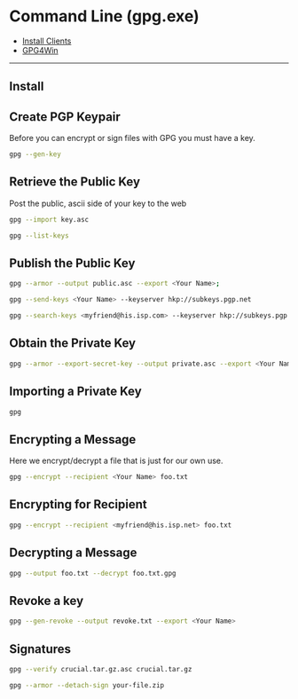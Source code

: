 # Command Line (gpg.exe)

- [Install Clients](04-Install-Clients.md)
- [GPG4Win](06-GPG4Win.md)
---
## Install 

## Create PGP Keypair

Before you can encrypt or sign files with GPG you must have a key.
``` bash
gpg --gen-key
```
## Retrieve the Public Key

Post the public, ascii side of your key to the web
``` bash
gpg --import key.asc
```
``` bash
gpg --list-keys
```
## Publish the Public Key
``` bash
gpg --armor --output public.asc --export <Your Name>;
```
``` bash
gpg --send-keys <Your Name> --keyserver hkp://subkeys.pgp.net
```
``` bash
gpg --search-keys <myfriend@his.isp.com> --keyserver hkp://subkeys.pgp.net
```
## Obtain the Private Key
``` bash
gpg --armor --export-secret-key --output private.asc --export <Your Name>
```
## Importing a Private Key
``` bash
gpg
```
## Encrypting a Message

Here we encrypt/decrypt a file that is just for our own use.
``` bash
gpg --encrypt --recipient <Your Name> foo.txt
```
## Encrypting for Recipient
``` bash
gpg --encrypt --recipient <myfriend@his.isp.net> foo.txt
```
## Decrypting a Message
``` bash
gpg --output foo.txt --decrypt foo.txt.gpg
```
## Revoke a key
``` bash
gpg --gen-revoke --output revoke.txt --export <Your Name>
```
## Signatures
``` bash
gpg --verify crucial.tar.gz.asc crucial.tar.gz
```
``` bash
gpg --armor --detach-sign your-file.zip
```
